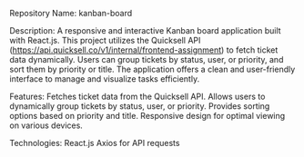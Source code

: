 Repository Name: kanban-board

Description:
A responsive and interactive Kanban board application built with React.js. This project utilizes the Quicksell API (https://api.quicksell.co/v1/internal/frontend-assignment) to fetch ticket data dynamically. Users can group tickets by status, user, or priority, and sort them by priority or title. The application offers a clean and user-friendly interface to manage and visualize tasks efficiently.


Features:
Fetches ticket data from the Quicksell API.
Allows users to dynamically group tickets by status, user, or priority.
Provides sorting options based on priority and title.
Responsive design for optimal viewing on various devices.


Technologies:
React.js
Axios for API requests
